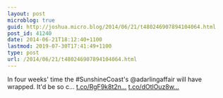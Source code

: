 ```yaml
---
layout: post
microblog: true
guid: http://joshua.micro.blog/2014/06/21/t480246907894104064.html
post_id: 41240
date: 2014-06-21T18:12:40+1100
lastmod: 2019-07-30T17:41:49+1100
type: post
url: /2014/06/21/t480246907894104064.html
---
```

In four weeks' time the #SunshineCoast's @adarlingaffair will have wrapped. It'd be so c... [t.co/RgF9k8t2n...](http://t.co/RgF9k8t2n0) [t.co/dOtlOuz8w...](http://t.co/dOtlOuz8wy)
